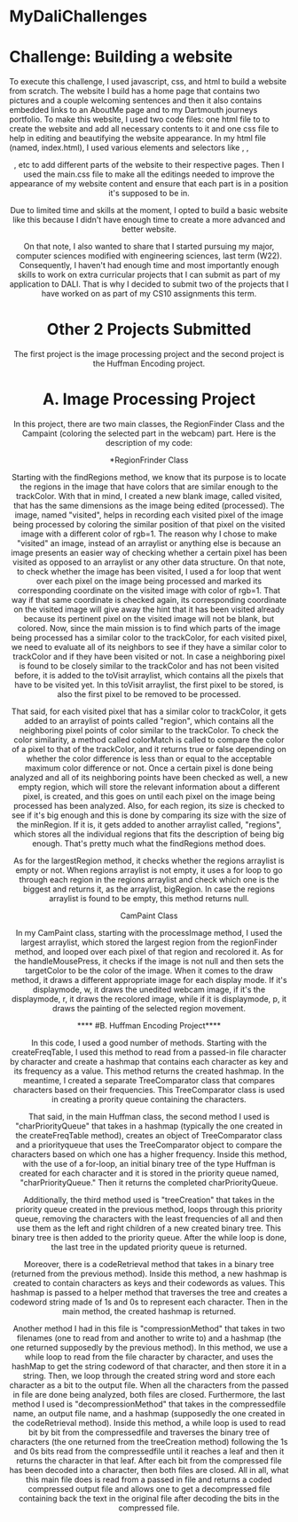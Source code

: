 # MyDaliChallenges


# Challenge: Building a website

To execute this challenge, I used javascript, css, and html to build a website from scratch. The website I build has a home page that contains two pictures and a couple welcoming sentences and then it also contains embedded links to an AboutMe page and to my Dartmouth journeys portfolio. To make this website, I used two code files: one html file to to create the website and add all necessary contents to it and one css file to help in editing and beautifying the website appearance. In my html file (named, index.html), I used various elements and selectors like <body>, <head>, <header>, etc to add different parts of the website to their respective pages. Then I used the main.css file to make all the editings needed to improve the appearance of my website content and ensure that each part is in a position it's supposed to be in.

  Due to limited time and skills at the moment, I opted to build a basic website like this because I didn't have enough time to create a more advanced and better website.
  
  On that note, I also wanted to share that I started pursuing my major, computer sciences modified with engineering sciences, last term (W22). Consequently, I haven't had enough time and most importantly enough skills to work on extra curricular projects that I can submit as part of my application to DALI. That is why I decided to submit two of the projects that I have worked on as part of my CS10 assignments this term. 
  
# Other 2 Projects Submitted
  
  The first project is the image processing project and the second project is the Huffman Encoding project.
  
  # A. Image Processing Project
  
  In this project, there are two main classes, the RegionFinder Class and the Campaint (coloring the selected part in the webcam) part. Here is the description of my code:
  
  *RegionFrinder Class
  
Starting with the findRegions method, we know that its purpose is to locate the regions in the image that have colors that are similar enough to the trackColor. With that in mind, I created a new blank image, called visited, that has the same dimensions as the image being edited (processed). The image, named "visited", helps in recording each visited pixel of the image being processed by coloring the similar position of that pixel on the visited image with a different color of rgb=1. The reason why I chose to make "visited" an image, instead of an arraylist or anything else is because an image presents an easier way of checking whether a certain pixel has been visited as opposed to an arraylist or any other data structure. On that note, to check whether the image has been visited, I used a for loop that went over each pixel on the image being processed and marked its corresponding coordinate on the visited image with color  of rgb=1. That way if that same coordinate is checked again, its corresponding coordinate on the visited image will give away the hint that it has been visited already because its pertinent pixel on the visited image will not be blank, but colored. Now, since the main mission is to find which parts of the image being processed has a similar color to the trackColor, for each visited pixel, we need to evaluate all of its neighbors to see if they have a similar color to trackColor and if they have been visited or not. In case a  neighboring pixel is found to be closely similar to the trackColor and has not been visited before, it is added to the toVisit arraylist, which contains all the pixels that have to be visited yet. In this toVisit arraylist, the first pixel to be stored, is also the first pixel to be removed to be processed.

That said, for each visited pixel that has a similar color to trackColor, it gets added to an arraylist of points called "region", which contains all the neighboring pixel points of color similar to the trackColor. To check the color similarity, a method called colorMatch is called to compare the color of a pixel to that of the trackColor, and it returns true or false depending on whether the color difference is less than or equal to the acceptable maximum color difference or not. Once a certain pixel is done being analyzed and all of its neighboring points have been checked as well, a new empty region, which will store the relevant information about a different pixel, is created, and this goes on until each pixel on the image being processed has been analyzed. Also, for each region, its size is checked to see if it's big enough and this is done by comparing its size with the size of the minRegion. If it is, it gets added to another arraylist called, "regions", which stores all the individual regions that fits the description of being big enough. That's pretty much what the findRegions method does.

As for the largestRegion method, it checks whether the regions arraylist is empty or not. When regions arraylist is not empty, it uses a for loop to go through each region in the regions arraylist and check which one is the biggest and returns it, as the arraylist, bigRegion. In case the regions arraylist is found to be empty, this method returns null.

CamPaint Class

In my CamPaint class, starting with the processImage method, I used the  largest arraylist, which stored the largest region from the regionFinder method, and looped over each pixel of that region and recolored it. As for the handleMousePress, it checks if the image is not null and then sets the targetColor to be the color of the image. When it comes to the draw method, it draws a different appropriate image for each display mode. If it's displaymode, w, it draws the unedited webcam image, if it's the displaymode, r, it draws the recolored image, while if it is displaymode, p, it draws the painting of the selected region movement. 
  
****  #B. Huffman Encoding Project****
  
  In this code, I used a good number of methods. Starting with the createFreqTable, I used this method to read from a passed-in file character by character and create a hashmap that contains each character as key and its frequency as a value. This method returns the created hashmap.
In the meantime, I created a separate TreeComparator class that compares characters based on their frequencies. This TreeComparator class is used in creating a prority queue containing the characters.
  
That said, in the main Huffman class, the second method I used is "charPriorityQueue" that takes in a hashmap (typically the one created in the createFreqTable method), creates an object of TreeComparator class and a priorityqueue that uses the TreeComparator object to compare the characters based on which one has a higher frequency. Inside this method, with the use of a for-loop, an initial binary tree of the type Huffman is created for each character and it is stored in the priority queue named, "charPriorityQueue." Then it returns the completed charPriorityQueue.
  
Additionally, the third method used is "treeCreation" that takes in the priority queue created in the previous method, loops through this priority queue, removing the characters with the least frequencies of all and then use them as the left and right children of a new created binary tree. This binary tree is then added to the priority queue. After the while loop is done, the last tree in the updated priority queue is returned.
  
Moreover, there is a codeRetrieval method that takes in a binary tree (returned from the previous method). Inside this method, a new hashmap is created to contain characters as  keys and their codewords as values. This hashmap is passed to a helper method that traverses the tree and creates a codeword string made of 1s and 0s to represent each character. Then in the main method, the created hashmap is returned.

Another method I had in this file is "compressionMethod" that takes in two filenames (one to read from and another to write to) and a hashmap (the one returned supposedly by the previous method). In this method, we use a while loop to read from the file character by character, and uses the hashMap to get the string codeword of that character, and then store it in a  string. Then, we loop through the created string word and store each character as a bit to the output file. When all the characters from the passed in file are done being analyzed, both files are closed.
Furthermore, the last method I used is "decompressionMethod" that takes in the compressedfile name, an output file name, and a hashmap (supposedly the one created in the codeRetrieval method).  Inside this method, a while loop is used to read bit by bit from the compressedfile  and traverses the binary tree of characters (the one returned from the treeCreation method) following the 1s and 0s bits read from the compressedfile until it reaches a leaf and then it returns the character in that leaf. After each bit from the compressed file has been decoded into a character, then both files are closed.
All in all, what this main file does is read from a passed in file and returns a coded compressed output file and allows one to get a decompressed file containing back the text in the original file after decoding the bits in the compressed file. 



